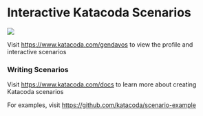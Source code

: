 # Interactive Katacoda Scenarios

[![](http://shields.katacoda.com/katacoda/gendavos/count.svg)](https://www.katacoda.com/gendavos "Get your profile on Katacoda.com")

Visit https://www.katacoda.com/gendavos to view the profile and interactive scenarios

### Writing Scenarios
Visit https://www.katacoda.com/docs to learn more about creating Katacoda scenarios

For examples, visit https://github.com/katacoda/scenario-example
